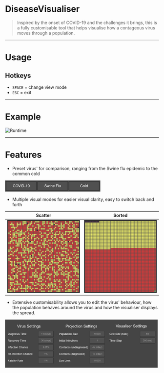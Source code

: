 # DiseaseVisualiser

> Inspired by the onset of COVID-19 and the challenges it brings, this is a fully customisable tool that helps visualise how a contageous virus moves through a population.

---

# Usage

## Hotkeys
* `SPACE` = change view mode
* `ESC` = exit

---

# Example

![Runtime](/Images/runtime.gif)

---

# Features
- Preset virus' for comparison, ranging from the Swine flu epidemic to the common cold

![Virus List](/Images/virus_list.png) 

- Multiple visual modes for easier visual clarity, easy to switch back and forth

Scatter                                 | Sorted
:--------------------------------------:|:--------------------------------------:
<img src="/Images/scatter.png" width=250 /> | <img src="/Images/sorted.png" width=250 />

- Extensive customisability allows you to edit the virus' behaviour, how the population behaves around the virus and how the visualiser displays the spread.

<img src="/Images/settings.png" width=500 />
